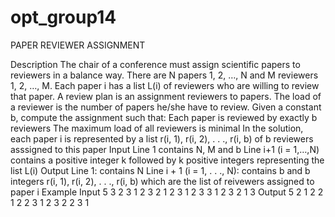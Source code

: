 # opt_group14

PAPER REVIEWER ASSIGNMENT

Description
The chair of a conference must assign scientific papers to reviewers in a balance way. There are N papers 1, 2, …, N and M reviewers 1, 2, …, M. Each paper i has a list L(i) of reviewers who are willing to review that paper. A review plan is an assignment reviewers to papers. The load of a reviewer is the number of papers he/she have to review. Given a constant b, compute the assignment such that:
Each paper is reviewed by exactly b reviewers 
The maximum load of all reviewers is minimal
In the solution, each paper i is represented by a list r(i, 1), r(i, 2), . . ., r(i, b) of b reviewers asssigned to this paper
Input
Line 1 contains N, M and b
Line i+1 (i = 1,…,N) contains a positive integer k followed by k positive integers representing the list L(i)
Output
Line 1: contains N
Line i + 1 (i = 1, . . ., N): contains b and b integers r(i, 1), r(i, 2), . . ., r(i, b) which are the list of reivewers assigned to paper i
Example
Input
5 3 2
3 1 2 3 
2 1 2 
3 1 2 3 
3 1 2 3 
2 1 3 
Output
5
2 1 2
2 1 2
2 3 1
2 3 2
2 3 1
